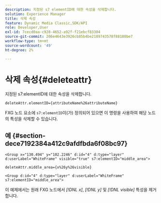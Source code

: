 ```yaml
---
description: 지정된 s7 elementID에 대한 속성을 삭제합니다.
solution: Experience Manager
title: 삭제 속성
feature: Dynamic Media Classic,SDK/API
role: Developer,User
exl-id: 7cecd0aa-c928-4652-a92f-f21ebcf83304
source-git-commit: 206e4643e3926cb85b4be2189743578f88180be7
workflow-type: tm+mt
source-wordcount: '49'
ht-degree: 2%

---
```


# 삭제 속성{#deleteattr}

지정된 s7:elementID에 대한 속성을 삭제합니다.

`deleteAttr.elementID={attributeName%26attributeName}`

FXG 노드 요소에 `s7:elementID`이(가) 정의되어 있으면 이 명령을 사용하여 해당 노드의 특성을 삭제할 수 있습니다.

## 예 {#section-dece7192384a412c9afdfbda6f08bc97}

`<Group x="130.494" y="102.2246" d:id="4" d:type="layer" d:userLabel="WhiteFrame" visible="true" s7:elementID="middle_area">`

`deleteAttr.middle_area={x%26y%26visible}`

`<Group d:id="4" d:type="layer" d:userLabel="WhiteFrame" s7:elementID="middle_area">`

이 예제에서는 원래 FXG 노드에서 *[!DNL x]*, *[!DNL y]* 및 *[!DNL visible]* 특성을 제거합니다.
